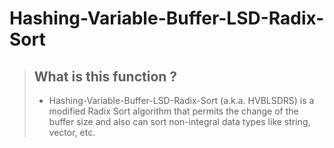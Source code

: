 # Hashing-Variable-Buffer-LSD-Radix-Sort

> ## What is this function ?
> - Hashing-Variable-Buffer-LSD-Radix-Sort (a.k.a. HVBLSDRS) is a modified Radix Sort algorithm that permits the change of the buffer size and also can sort non-integral data types like string, vector<int>, etc.
